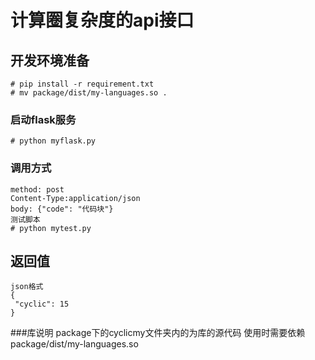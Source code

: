 # 计算圈复杂度的api接口

## 开发环境准备
	# pip install -r requirement.txt
	# mv package/dist/my-languages.so .

### 启动flask服务
    # python myflask.py
	
### 调用方式
    method: post
    Content-Type:application/json
    body: {"code": "代码块"}
    测试脚本
    # python mytest.py

## 返回值
    json格式
    {
     "cyclic": 15
    }

###库说明
    package下的cyclicmy文件夹内的为库的源代码
    使用时需要依赖package/dist/my-languages.so
    